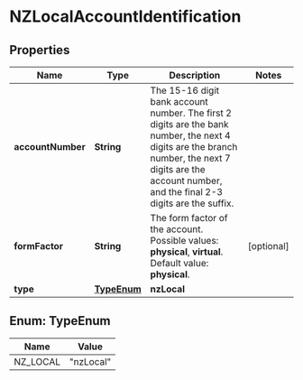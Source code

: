 

# NZLocalAccountIdentification


## Properties

| Name | Type | Description | Notes |
|------------ | ------------- | ------------- | -------------|
|**accountNumber** | **String** | The 15-16 digit bank account number. The first 2 digits are the bank number, the next 4 digits are the branch number, the next 7 digits are the account number, and the final 2-3 digits are the suffix. |  |
|**formFactor** | **String** | The form factor of the account.  Possible values: **physical**, **virtual**. Default value: **physical**. |  [optional] |
|**type** | [**TypeEnum**](#TypeEnum) | **nzLocal** |  |



## Enum: TypeEnum

| Name | Value |
|---- | -----|
| NZ_LOCAL | &quot;nzLocal&quot; |



